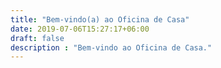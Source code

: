 ```yaml
---
title: "Bem-vindo(a) ao Oficina de Casa"
date: 2019-07-06T15:27:17+06:00
draft: false
description : "Bem-vindo ao Oficina de Casa."
---
```

